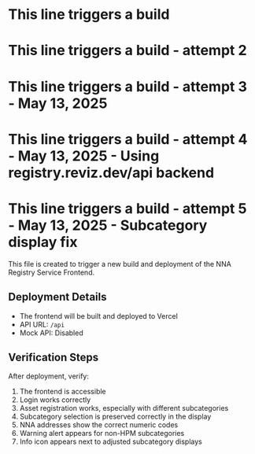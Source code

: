 # This line triggers a build
# This line triggers a build - attempt 2
# This line triggers a build - attempt 3 - May 13, 2025
# This line triggers a build - attempt 4 - May 13, 2025 - Using registry.reviz.dev/api backend
# This line triggers a build - attempt 5 - May 13, 2025 - Subcategory display fix

This file is created to trigger a new build and deployment of the NNA Registry Service Frontend.

## Deployment Details

- The frontend will be built and deployed to Vercel
- API URL: `/api`
- Mock API: Disabled

## Verification Steps

After deployment, verify:
1. The frontend is accessible
2. Login works correctly
3. Asset registration works, especially with different subcategories
4. Subcategory selection is preserved correctly in the display
5. NNA addresses show the correct numeric codes
6. Warning alert appears for non-HPM subcategories
7. Info icon appears next to adjusted subcategory displays
